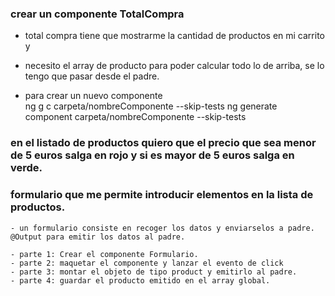 ### crear un componente TotalCompra

  - total compra tiene que mostrarme la cantidad de productos en mi carrito
y
- necesito el array de producto para poder calcular todo lo de arriba, se lo tengo que pasar desde el padre.

 - para crear un nuevo componente  
        ng g c carpeta/nombreComponente --skip-tests
        ng generate component carpeta/nombreComponente --skip-tests


### en el listado de productos quiero que el precio que sea menor de 5 euros salga en rojo y si es mayor de 5 euros salga en verde.

### formulario que me permite introducir elementos en la lista de productos.
    - un formulario consiste en recoger los datos y enviarselos a padre. @Output para emitir los datos al padre.

    - parte 1: Crear el componente Formulario.
    - parte 2: maquetar el componente y lanzar el evento de click
    - parte 3: montar el objeto de tipo product y emitirlo al padre.
    - parte 4: guardar el producto emitido en el array global.

    

